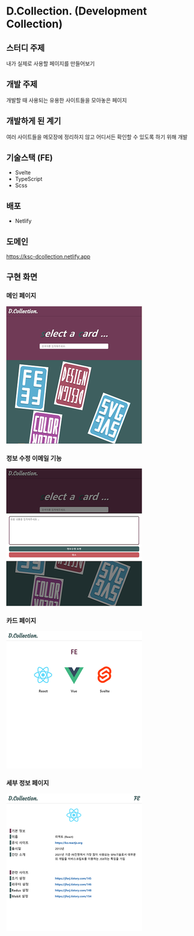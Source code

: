 # D.Collection. (Development Collection)

## 스터디 주제
내가 실제로 사용할 페이지를 만들어보기

## 개발 주제
개발할 때 사용되는 유용한 사이트들을 모아놓은 페이지

## 개발하게 된 계기
여러 사이트들을 메모장에 정리하지 않고 어디서든 확인할 수 있도록 하기 위해 개발

## 기술스택 (FE)
* Svelte
* TypeScript
* Scss

## 배포
* Netlify

## 도메인
<a href="https://ksc-dcollection.netlify.app">https://ksc-dcollection.netlify.app</a>

## 구현 화면

### 메인 페이지
<img src="public/images/dcollection_0.png" alt="main" />

### 정보 수정 이메일 기능
<img src="public/images/dcollection_1.png" alt="email" />

### 카드 페이지
<img src="public/images/dcollection_2.png" alt="card" />

### 세부 정보 페이지
<img src="public/images/dcollection_3.png" alt="detail" />